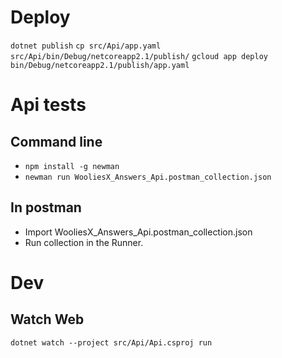 # Deploy 

`dotnet publish`
`cp src/Api/app.yaml src/Api/bin/Debug/netcoreapp2.1/publish/`
`gcloud app deploy bin/Debug/netcoreapp2.1/publish/app.yaml`

# Api tests

## Command line

* `npm install -g newman`
* `newman run WooliesX_Answers_Api.postman_collection.json`

## In postman

* Import WooliesX_Answers_Api.postman_collection.json
* Run collection in the Runner.

# Dev

## Watch Web

`dotnet watch --project src/Api/Api.csproj run`
